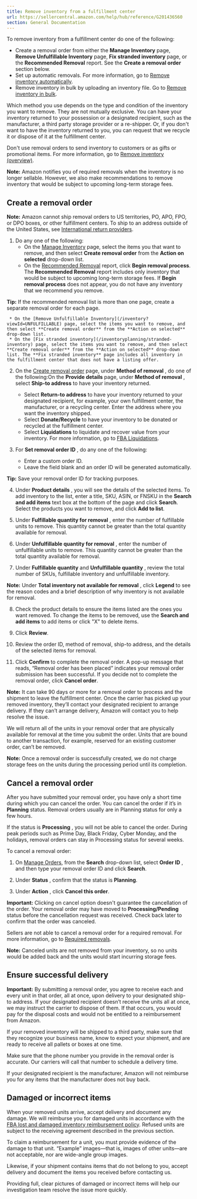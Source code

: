 ```yaml
---
title: Remove inventory from a fulfillment center
url: https://sellercentral.amazon.com/help/hub/reference/G201436560
section: General Documentation
---
```


To remove inventory from a fulfillment center do one of the following:

  * Create a removal order from either the **Manage Inventory** page, **Remove Unfulfillable Inventory** page, **Fix stranded inventory** page, or the **Recommended Removal** report. See the **Create a removal order** section below. 
  * Set up automatic removals. For more information, go to [Remove inventory automatically](/gp/help/200678710). 
  * Remove inventory in bulk by uploading an inventory file. Go to [Remove inventory in bulk](/gp/help/200721270).

Which method you use depends on the type and condition of the inventory you
want to remove. They are not mutually exclusive. You can have your inventory
returned to your possession or a designated recipient, such as the
manufacturer, a third party storage provider or a re-shipper. Or, if you don't
want to have the inventory returned to you, you can request that we recycle it
or dispose of it at the fulfillment center.

Don't use removal orders to send inventory to customers or as gifts or
promotional items. For more information, go to [Remove inventory
(overview)](/gp/help/200280650).

**Note:** Amazon notifies you of required removals when the inventory is no
longer sellable. However, we also make recommendations to remove inventory
that would be subject to upcoming long-term storage fees.

##  Create a removal order

**Note:** Amazon cannot ship removal orders to US territories, PO, APO, FPO,
or DPO boxes, or other fulfillment centers. To ship to an address outside of
the United States, see [International return
providers](/tsba/searchpage/International%20Returns?sellIn=US&ref_=xx_spn_servs_irlst).

  1. Do any one of the following: 
     * On the [Manage Inventory](/hz/inventory) page, select the items you that want to remove, and then select **Create removal order** from the **Action on selected** drop-down list.
     * On the [Recommended Removal](/reportcentral/RECOMMENDED_REMOVAL/0) report, click **Begin removal process**. The **Recommended Removal** report includes only inventory that would be subject to upcoming long-term storage fees. If **Begin removal process** does not appear, you do not have any inventory that we recommend you remove.

**Tip:** If the recommended removal list is more than one page, create a
separate removal order for each page.

     * On the [Remove Unfulfillable Inventory](/inventory?viewId=UNFULFILLABLE) page, select the items you want to remove, and then select **Create removal order** from the **Action on selected** drop-down list. 
     * On the [Fix stranded inventory](/inventoryplanning/stranded-inventory) page, select the items you want to remove, and then select **Create removal order** from the **Action on selected** drop-down list. The **Fix stranded inventory** page includes all inventory in the fulfillment center that does not have a listing offer.

  2. On the [Create removal order](/gp/basic-fulfillment/v2/start-removal.html) page, under **Method of removal** , do one of the following:On the **Provide details** page, under **Method of removal** , select **Ship-to address** to have your inventory returned.   

     * Select **Return-to address** to have your inventory returned to your designated recipient, for example, your own fulfillment center, the manufacturer, or a recycling center. Enter the address where you want the inventory shipped.
     * Select **Donate/Recycle** to have your inventory to be donated or recycled at the fulfillment center.
     * Select **Liquidations** to liquidate and recover value from your inventory. For more information, go to [FBA Liquidations](/gp/help/GYVCG5Q3BEJ6MLMF).

  3. For **Set removal order ID** , do any one of the following: 
     * Enter a custom order ID.
     * Leave the field blank and an order ID will be generated automatically. 

**Tip:** Save your removal order ID for tracking purposes.

  4. Under **Product details** , you will see the details of the selected items. To add inventory to the list, enter a title, SKU, ASIN, or FNSKU in the **Search and add items** text box at the bottom of the page and click **Search**. Select the products you want to remove, and click **Add to list**.   

  5. Under **Fulfillable quantity for removal** , enter the number of fulfillable units to remove. This quantity cannot be greater than the total quantity available for removal.   

  6. Under **Unfulfillable quantity for removal** , enter the number of unfulfillable units to remove. This quantity cannot be greater than the total quantity available for removal.   

  7. Under **Fulfillable quantity** and **Unfulfillable quantity** , review the total number of SKUs, fulfillable inventory and unfulfillable inventory.   

**Note:** Under **Total inventory not available for removal** , click
**Legend** to see the reason codes and a brief description of why inventory is
not available for removal.

  8. Check the product details to ensure the items listed are the ones you want removed. To change the items to be removed, use the **Search and add items** to add items or click "X" to delete items.   

  9. Click **Review**.

  10. Review the order ID, method of removal, ship-to address, and the details of the selected items for removal.

  11. Click **Confirm** to complete the removal order. A pop-up message that reads, “Removal order has been placed” indicates your removal order submission has been successful. If you decide not to complete the removal order, click **Cancel order**. 

**Note:** It can take 90 days or more for a removal order to process and the
shipment to leave the fulfillment center. Once the carrier has picked up your
removed inventory, they’ll contact your designated recipient to arrange
delivery. If they can’t arrange delivery, Amazon will contact you to help
resolve the issue.

We will return all of the units in your removal order that are physically
available for removal at the time you submit the order. Units that are bound
to another transaction, for example, reserved for an existing customer order,
can’t be removed.

**Note:** Once a removal order is successfully created, we do not charge
storage fees on the units during the processing period until its completion.

##  Cancel a removal order

After you have submitted your removal order, you have only a short time during
which you can cancel the order. You can cancel the order if it’s in
**Planning** status. Removal orders usually are in Planning status for only a
few hours.

If the status is **Processing** , you will not be able to cancel the order.
During peak periods such as Prime Day, Black Friday, Cyber Monday, and the
holidays, removal orders can stay in Processing status for several weeks.

To cancel a removal order:

  1. On [Manage Orders](/gp/orders-v2), from the **Search** drop-down list, select **Order ID** , and then type your removal order ID and click **Search**. 

  2. Under **Status** , confirm that the status is **Planning**. 

  3. Under **Action** , click **Cancel this order**.

**Important:** Clicking on cancel option doesn't guarantee the cancellation of
the order. Your removal order may have moved to **Processing/Pending** status
before the cancellation request was received. Check back later to confirm that
the order was canceled.

Sellers are not able to cancel a removal order for a required removal. For
more information, go to [Required removals](/gp/help/202000820).

**Note:** Canceled units are not removed from your inventory, so no units
would be added back and the units would start incurring storage fees.

## Ensure successful delivery

**Important:** By submitting a removal order, you agree to receive each and
every unit in that order, all at once, upon delivery to your designated ship-
to address. If your designated recipient doesn’t receive the units all at
once, we may instruct the carrier to dispose of them. If that occurs, you
would pay for the disposal costs and would not be entitled to a reimbursement
from Amazon.

If your removed inventory will be shipped to a third party, make sure that
they recognize your business name, know to expect your shipment, and are ready
to receive all pallets or boxes at one time.

Make sure that the phone number you provide in the removal order is accurate.
Our carriers will call that number to schedule a delivery time.

If your designated recipient is the manufacturer, Amazon will not reimburse
you for any items that the manufacturer does not buy back.

## Damaged or incorrect items

When your removed units arrive, accept delivery and document any damage. We
will reimburse you for damaged units in accordance with the [FBA lost and
damaged inventory reimbursement policy](/gp/help/G200213130). Refused units
are subject to the receiving agreement described in the previous section.

To claim a reimbursement for a unit, you must provide evidence of the damage
to that unit. “Example” images—that is, images of other units—are not
acceptable, nor are wide-angle group images.

Likewise, if your shipment contains items that do not belong to you, accept
delivery and document the items you received before contacting us.

Providing full, clear pictures of damaged or incorrect items will help our
investigation team resolve the issue more quickly.

